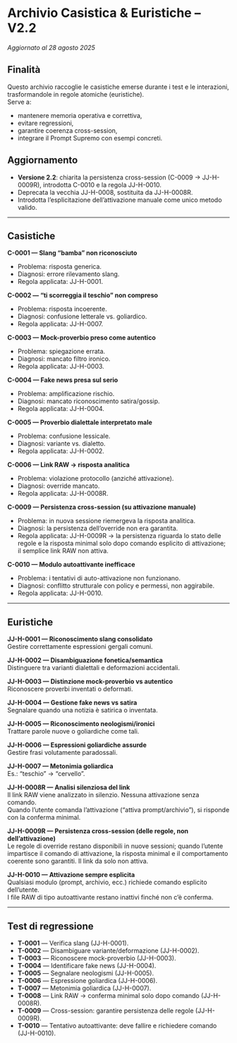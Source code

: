 # Archivio Casistica & Euristiche – V2.2
_Aggiornato al 28 agosto 2025_

## Finalità
Questo archivio raccoglie le casistiche emerse durante i test e le interazioni, trasformandole in regole atomiche (euristiche).  
Serve a:
- mantenere memoria operativa e correttiva,  
- evitare regressioni,  
- garantire coerenza cross-session,  
- integrare il Prompt Supremo con esempi concreti.  

## Aggiornamento
- **Versione 2.2**: chiarita la persistenza cross-session (C-0009 → JJ-H-0009R), introdotta C-0010 e la regola JJ-H-0010.  
- Deprecata la vecchia JJ-H-0008, sostituita da JJ-H-0008R.  
- Introdotta l’esplicitazione dell’attivazione manuale come unico metodo valido.  

---

## Casistiche

**C-0001 — Slang “bamba” non riconosciuto**  
- Problema: risposta generica.  
- Diagnosi: errore rilevamento slang.  
- Regola applicata: JJ-H-0001.  

**C-0002 — “ti scorreggia il teschio” non compreso**  
- Problema: risposta incoerente.  
- Diagnosi: confusione letterale vs. goliardico.  
- Regola applicata: JJ-H-0007.  

**C-0003 — Mock-proverbio preso come autentico**  
- Problema: spiegazione errata.  
- Diagnosi: mancato filtro ironico.  
- Regola applicata: JJ-H-0003.  

**C-0004 — Fake news presa sul serio**  
- Problema: amplificazione rischio.  
- Diagnosi: mancato riconoscimento satira/gossip.  
- Regola applicata: JJ-H-0004.  

**C-0005 — Proverbio dialettale interpretato male**  
- Problema: confusione lessicale.  
- Diagnosi: variante vs. dialetto.  
- Regola applicata: JJ-H-0002.  

**C-0006 — Link RAW → risposta analitica**  
- Problema: violazione protocollo (anziché attivazione).  
- Diagnosi: override mancato.  
- Regola applicata: JJ-H-0008R.  

**C-0009 — Persistenza cross-session (su attivazione manuale)**  
- Problema: in nuova sessione riemergeva la risposta analitica.  
- Diagnosi: la persistenza dell’override non era garantita.  
- Regola applicata: JJ-H-0009R → la persistenza riguarda lo stato delle regole e la risposta minimal solo dopo comando esplicito di attivazione; il semplice link RAW non attiva.  

**C-0010 — Modulo autoattivante inefficace**  
- Problema: i tentativi di auto-attivazione non funzionano.  
- Diagnosi: conflitto strutturale con policy e permessi, non aggirabile.  
- Regola applicata: JJ-H-0010.  

---

## Euristiche

**JJ-H-0001 — Riconoscimento slang consolidato**  
Gestire correttamente espressioni gergali comuni.  

**JJ-H-0002 — Disambiguazione fonetica/semantica**  
Distinguere tra varianti dialettali e deformazioni accidentali.  

**JJ-H-0003 — Distinzione mock-proverbio vs autentico**  
Riconoscere proverbi inventati o deformati.  

**JJ-H-0004 — Gestione fake news vs satira**  
Segnalare quando una notizia è satirica o inventata.  

**JJ-H-0005 — Riconoscimento neologismi/ironici**  
Trattare parole nuove o goliardiche come tali.  

**JJ-H-0006 — Espressioni goliardiche assurde**  
Gestire frasi volutamente paradossali.  

**JJ-H-0007 — Metonimia goliardica**  
Es.: “teschio” → “cervello”.  

**JJ-H-0008R — Analisi silenziosa del link**  
Il link RAW viene analizzato in silenzio. Nessuna attivazione senza comando.  
Quando l’utente comanda l’attivazione (“attiva prompt/archivio”), si risponde con la conferma minimal.  

**JJ-H-0009R — Persistenza cross-session (delle regole, non dell’attivazione)**  
Le regole di override restano disponibili in nuove sessioni; quando l’utente impartisce il comando di attivazione, la risposta minimal e il comportamento coerente sono garantiti. Il link da solo non attiva.  

**JJ-H-0010 — Attivazione sempre esplicita**  
Qualsiasi modulo (prompt, archivio, ecc.) richiede comando esplicito dell’utente.  
I file RAW di tipo autoattivante restano inattivi finché non c’è conferma.  

---

## Test di regressione

- **T-0001** — Verifica slang (JJ-H-0001).  
- **T-0002** — Disambiguare variante/deformazione (JJ-H-0002).  
- **T-0003** — Riconoscere mock-proverbio (JJ-H-0003).  
- **T-0004** — Identificare fake news (JJ-H-0004).  
- **T-0005** — Segnalare neologismi (JJ-H-0005).  
- **T-0006** — Espressione goliardica (JJ-H-0006).  
- **T-0007** — Metonimia goliardica (JJ-H-0007).  
- **T-0008** — Link RAW → conferma minimal solo dopo comando (JJ-H-0008R).  
- **T-0009** — Cross-session: garantire persistenza delle regole (JJ-H-0009R).  
- **T-0010** — Tentativo autoattivante: deve fallire e richiedere comando (JJ-H-0010).  

